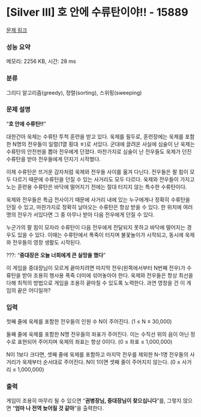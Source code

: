 # [Silver III] 호 안에 수류탄이야!! - 15889 

[문제 링크](https://www.acmicpc.net/problem/15889) 

### 성능 요약

메모리: 2256 KB, 시간: 28 ms

### 분류

그리디 알고리즘(greedy), 정렬(sorting), 스위핑(sweeping)

### 문제 설명

<p>“<strong>호 안에 수류탄!!</strong>”</p>

<p>대한건아 욱제는 수류탄 투척 훈련을 받고 있다. 욱제를 필두로, 훈련장에는 욱제를 포함한 N명의 전우들이 일렬(1열 횡대 ㅎ)로 서있다. 군대에 끌려온 사실에 심술이 난 욱제는 수류탄의 안전핀을 뽑아 전우에게 던졌다. 마찬가지로 심술이 난 전우들도 욱제가 던진 수류탄을 받아 전우들에게 던지기 시작했다. </p>

<p>이제 수류탄은 뜨거운 감자처럼 욱제와 전우들 사이를 옮겨 다닌다. 전우들은 팔 힘이 모두 다르기 때문에 수류탄을 던질 수 있는 사거리도 모두 다르다. 욱제와 전우들이 가지고 노는 훈련용 수류탄은 바닥에 떨어지기 전에는 절대 터지지 않는 특수한 수류탄이다.</p>

<p>욱제와 전우들은 특급 전사이기 때문에 사거리 내에 있는 누구에게나 정확히 수류탄을 던질 수 있고, 마찬가지로 정확히 날아오는 수류탄은 항상 받을 수 있다. 한 위치에 여러명의 전우가 서있다면 그 중 아무나 받아 다음 전우에게 던질 수 있다.</p>

<p>누군가의 팔 힘이 모자라 수류탄이 다음 전우에게 전달되지 못하고 바닥에 떨어지는 경우도 있을 수 있다. 이때는  수류탄에서 폭죽이 터지며 불꽃놀이가 시작되고, 동시에 욱제와 전우들의 영창 생활도 시작된다.</p>

<p>???: “<strong>중대장은 오늘 너희에게 큰 실망을 했다</strong>”</p>

<p>이 게임을 중대장님이 모르게 끝마치려면 마지막 전우(왼쪽에서부터 N번째 전우)가 수류탄을 받아 조용히 행사용 폭죽 더미에 섞어놓아야 한다. 욱제와 전우들은 항상 최선을 다해 최적의 방법으로 게임을 조용히 끝마칠 수 있도록 노력한다. 과연 영창을 건 이 게임의 끝은 어디일까?</p>

### 입력 

 <p>첫째 줄에 욱제를 포함한 전우들의 인원 수 N이 주어진다. (1 ≤ N ≤ 30,000)</p>

<p>둘째 줄에 욱제를 포함한 N명 전우들의 좌표가 주어진다. 이는 수직선 위의 음이 아닌 정수로 표현되어 주어지며 욱제의 좌표는 항상 0이다. (0 ≤ 좌표 ≤ 1,000,000)</p>

<p>N이 1보다 크다면, 셋째 줄에 욱제를 포함하고 마지막 전우를 제외한 N-1명 전우들의 사거리가 욱제부터 순서대로 주어진다. N이 1이면 셋째 줄이 주어지지 않는다. (0 ≤ 사거리 ≤ 1,000,000)</p>

### 출력 

 <p>게임이 조용히 마무리 될 수 있으면 “<strong>권병장님, 중대장님이 찾으십니다</strong>”를, 그렇지 않으면 “<strong>엄마 나 전역 늦어질 것 같아</strong>”을 출력한다.</p>


